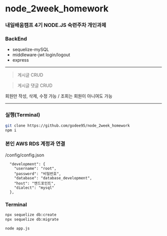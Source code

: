 # node_2week_homework
### 내일배움캠프 4기 NODE.JS 숙련주차 개인과제
### BackEnd

* sequelize-mySQL
* middleware-jwt login/logout
* express

---

> 게시글 CRUD

> 게시글 댓글 CRUD

회원만 작성, 삭제, 수정 가능 / 조회는 회원이 아니여도 가능

---

### 실행(Terminal)

```bash
git clone https://github.com/godee95/node_2week_homework
npm i

```

### 본인 AWS RDS 계정과 연결

/config/config.json
```
  "development": {
    "username": "root",
    "password": "비밀번호",
    "database": "database_development",
    "host": "엔드포인트",
    "dialect": "mysql"
  },
```

### Terminal
```bash
npx sequelize db:create
npx sequelize db:migrate

node app.js
```
